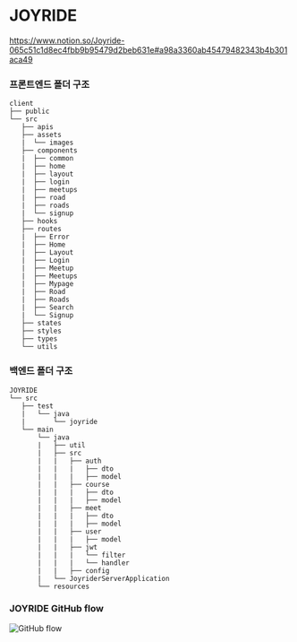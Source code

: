 # JOYRIDE

https://www.notion.so/Joyride-065c51c1d8ec4fbb9b95479d2beb631e#a98a3360ab45479482343b4b301aca49

### 프론트엔드 폴더 구조

```
client
├── public
└── src
   ├── apis
   ├── assets
   |  └── images
   ├── components
   |  ├── common
   |  ├── home
   |  ├── layout
   |  ├── login
   |  ├── meetups
   |  ├── road
   |  ├── roads
   |  └── signup
   ├── hooks
   ├── routes
   |  ├── Error
   |  ├── Home
   |  ├── Layout
   |  ├── Login
   |  ├── Meetup
   |  ├── Meetups
   |  ├── Mypage
   |  ├── Road
   |  ├── Roads
   |  ├── Search
   |  └── Signup
   ├── states
   ├── styles
   ├── types
   └── utils
```

### 백엔드 폴더 구조

```
JOYRIDE
└── src
   ├── test
   |   └── java
   |       └── joyride
   └── main
       └── java
       |   ├── util
       |   ├── src
       |   |   ├── auth
       |   |   |   ├── dto
       |   |   |   ├── model
       |   |   ├── course
       |   |   |   ├── dto
       |   |   |   ├── model
       |   |   ├── meet
       |   |   |   ├── dto
       |   |   |   ├── model
       |   |   ├── user
       |   |   |   ├── model
       |   |   ├── jwt
       |   |   |   └── filter
       |   |   |   └── handler
       |   |   ├── config
       |   └── JoyriderServerApplication
       └── resources
```

### JOYRIDE GitHub flow

![GitHub flow](https://user-images.githubusercontent.com/78777461/183014551-24e1c15b-d1d9-4f62-9c73-464fbbd662c0.png)
